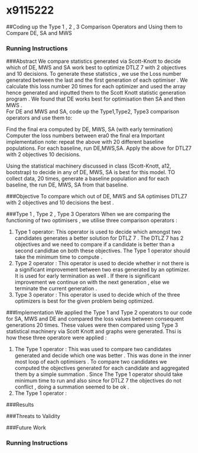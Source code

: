 # x9115222
##Coding up the Type 1 , 2 , 3 Comparison Operators and Using them to Compare DE, SA and MWS 

### Running Instructions 

###Abstract
We compare statistics generated via Scott-Knott to decide which of DE, MWS and SA work best to optimize DTLZ 7 with 2 objectives and 10 decisions. To generate these statistics , we use the Loss number generated between the last and the first generation of each optimiser . We calculate this loss number 20 times for each optimizer and used the array hence generated and inputted them to the Scott Knott statistic generation program . We found that DE works best for optimisation then SA and then MWS .  
For DE and MWS and SA, code up the Type1,Type2, Type3 comparison operators and use them to:

Find the final era computed by DE, MWS, SA (with early termination)
Computer the loss numbers between era0 the final era
Important implementation note: repeat the above with 20 different baseline populations. For each baseline, run DE,MWS,SA.
Apply the above for DTLZ7 with 2 objectives 10 decisions.

Using the statistical machinery discussed in class (Scott-Knott, a12, bootstrap) to decide in any of DE, MWS, SA is best for this model. TO collect data, 20 times, generate a baseline population and for each baseline, the run DE, MWS, SA from that baseline.
 

###Objective
To compare which out of DE, MWS and SA optimises DTLZ7 with 2 objectives and 10 decisions the best . 

###Type 1 , Type 2 , Type 3 Operators
When we are comparing the functioning of two optimisers , we utilise three comparison operators : 
1) Type 1 operator: This operator is used to decide which amongst two candidates generates a better solution for DTLZ 7 . The DTLZ 7 has 2 objectives and we need to compare if a candidate is better than a second candidtae on both these objectives. The Type 1 operator should take the minimum time to compute . 
2) Type 2 operator : This operator is used to decide whether ir not there is a significant improvement between two eras generated by an optimizer. It is used for early termination as well . If there is significant improvement we continue on with the next generation , else we terminate the current generation . 
3) Type 3 operator : This operator is used to decide which of the three optimizers is best for the given problem being optimized. 

###Implementation 
We applied the Type 1 and Type 2 operators to our code for SA, MWS and DE and compared the loss values between consequent generations 20 times. These values were then compared using Type 3 statistical machinery via Scott Knott and graphs were generated. Thsi is how these three operatore were applied : 
1) The Type 1 operator : This was used to compare two candidates generated and decide which one was better . This was done in the inner most loop of each optimisers . To compare two candidates we computed the objectives generated for each candidate and aggregated them by a simple summation . Since The Type 1 operator should take minimum time to run and also since for DTLZ 7 the objectives do not conflict , doing a summation seemed to be ok .
2) The Type 1 operator : 

###Results

###Threats to Validity 

###Future Work 

### Running Instructions 
